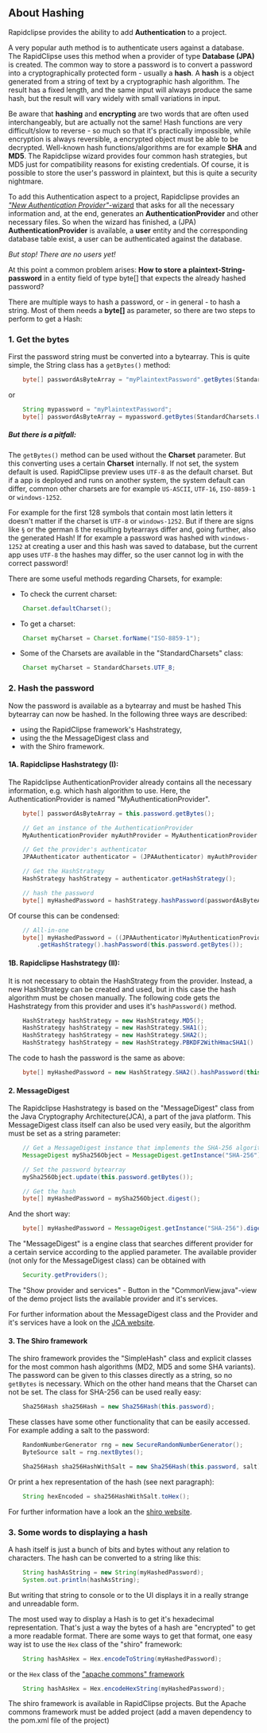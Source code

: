 ﻿About Hashing
-------------

Rapidclipse provides the ability to add **Authentication** to a project.

A very popular auth method is to authenticate users against a database. The RapidClipse uses this method when a provider of type **Database (JPA)** is created.
The common way to store a password is to convert a password into a cryptographically protected form - usually a **hash**. 
A **hash** is a object generated from a string of text by a cryptographic hash algorithm. The result has a fixed length, and the same input will always produce the same hash, but the result will vary widely with small variations in input. 

Be aware that **hashing** and **encrypting** are two words that are often used interchangeably, but are actually not the same! 
Hash functions are very difficult/slow to reverse - so much so that it's practically impossible, while encryption is always reversible, a encrypted object must be able to be decrypted. Well-known hash functions/algorithms are for example **SHA** and **MD5**. 
The Rapidclipse wizard provides four common hash strategies, but MD5 just for compatibility reasons for existing credentials.
Of course, it is possible to store the user's password in plaintext, but this is quite a security nightmare.

To add this Authentication aspect to a project, Rapidclipse provides an [*"New Authentication Provider"*-wizard][1] that asks for all the necessary information and, at the end, generates an **AuthenticationProvider** and other necessary files.
So when the wizard has finished, a (JPA) **AuthenticationProvider** is available, a **user** entity and the corresponding database table exist, a user can be authenticated against the database. 

*But stop! There are no users yet!*

At this point a common problem arises: 
**How to store a plaintext-String-password** in a entity field of type byte[] that expects the already hashed password?

There are multiple ways to hash a password, or - in general - to hash a string. 
Most of them needs a **byte[]** as parameter, so there are two steps to perform to get a Hash:

### 1. Get the bytes
First the password string must be converted into a bytearray.
This is quite simple, the String class has a ```getBytes()``` method:
```java
	byte[] passwordAsByteArray = "myPlaintextPassword".getBytes(StandardCharsets.UTF_8);
```
or 
```java
	String mypassword = "myPlaintextPassword";
	byte[] passwordAsByteArray = mypassword.getBytes(StandardCharsets.UTF_8);
```

##### But there is a pitfall: 
The ```getBytes()``` method can be used without the **Charset** parameter. But this converting uses a certain **Charset** internally. If not set, the system default is used. 
RapidClipse preview uses ```UTF-8``` as the default charset. But if a app is deployed and runs on another system, the system default can differ, common other charsets are for example ```US-ASCII```, ```UTF-16```, ```ISO-8859-1``` or ```windows-1252```. 

For example for the first 128 symbols that contain most latin letters it doesn't matter if the charset is ```UTF-8``` or ```windows-1252```.
But if there are signs like ```§``` or the german ```ß``` the resulting bytearrays differ and, going further, also the generated Hash! 
If for example a password was hashed with ```windows-1252``` at creating a user and this hash was saved to database, but the current app uses ```UTF-8``` the hashes may differ, so the user cannot log in with the correct password!

There are some useful methods regarding Charsets, for example:
- To check the current charset:
```java
	Charset.defaultCharset();
```
- To get a charset:
```java
	Charset myCharset = Charset.forName("ISO-8859-1");
```
- Some of the Charsets are available in the "StandardCharsets" class:
```java
	Charset myCharset = StandardCharsets.UTF_8;
```

### 2. Hash the password

Now the password is available as a bytearray and must be hashed
This bytearray can now be hashed. In the following three ways are described: 
- using the RapidClipse framework's Hashstrategy, 
- using the the MessageDigest class and
- with the Shiro framework. 

#### 1A. Rapidclipse Hashstrategy (I):

The Rapidclipse AuthenticationProvider already contains all the necessary information, e.g. which hash algorithm to use. 
Here, the AuthenticationProvider is named "MyAuthenticationProvider". 
```java
	byte[] passwordAsByteArray = this.password.getBytes();

	// Get an instance of the AuthenticationProvider
	MyAuthenticationProvider myAuthProvider = MyAuthenticationProvider.getInstance();

	// Get the provider's authenticator
	JPAAuthenticator authenticator = (JPAAuthenticator) myAuthProvider.provideAuthenticator();

	// Get the HashStrategy
	HashStrategy hashStrategy = authenticator.getHashStrategy();

	// hash the password
	byte[] myHashedPassword = hashStrategy.hashPassword(passwordAsByteArray);
```

Of course this can be condensed: 
```java
	// All-in-one
	byte[] myHashedPassword = ((JPAAuthenticator)MyAuthenticationProvider.getInstance().provideAuthenticator())
		.getHashStrategy().hashPassword(this.password.getBytes());
```

#### 1B. Rapidclipse Hashstrategy (II):

It is not necessary to obtain the HashStrategy from the provider.
Instead, a new HashStrategy can be created and used, but in this case the hash algorithm must be chosen manually.
The following code gets the Hashstrategy from this provider and uses it's ```hashPassword()``` method.

```java
	HashStrategy hashStrategy = new HashStrategy.MD5();
	HashStrategy hashStrategy = new HashStrategy.SHA1();
	HashStrategy hashStrategy = new HashStrategy.SHA2();
	HashStrategy hashStrategy = new HashStrategy.PBKDF2WithHmacSHA1()
```
The code to hash the password is the same as above:
```java
	byte[] myHashedPassword = new HashStrategy.SHA2().hashPassword(this.password.getBytes());
```

#### 2. MessageDigest

The Rapidclipse Hashstrategy is based on the "MessageDigest" class from the Java Cryptography Architecture(JCA), a part of the java platform.
This MessageDigest class itself can also be used very easily, but the algorithm must be set as a string parameter:
```java
	// Get a MessageDigest instance that implements the SHA-256 algorithm
	MessageDigest mySha256Object = MessageDigest.getInstance("SHA-256");

	// Set the password bytearray
	mySha256Object.update(this.password.getBytes());

	// Get the hash 
	byte[] myHashedPassword = mySha256Object.digest();
```
And the short way:
```java
	byte[] myHashedPassword = MessageDigest.getInstance("SHA-256").digest(this.password.getBytes());
```
The "MessageDigest" is a engine class that searches different provider for a certain service according to the applied parameter. 
The available provider (not only for the MessageDigest class) can be obtained with 
```java
	Security.getProviders();
```
The "Show provider and services" - Button in the "CommonView.java"-view of the demo project lists the available provider and it's services.

For further information about the MessageDigest class and the Provider and it's services have a look on the [JCA website][2].

#### 3. The Shiro framework 

The shiro framework provides the "SimpleHash" class and explicit classes for the most common hash algorithms (MD2, MD5 and some SHA variants).
The password can be given to this classes directly as a string, so no ```getBytes``` is necessary. Which on the other hand means that the Charset can not be set.
The class for SHA-256 can be used really easy:
```java
	Sha256Hash sha256Hash = new Sha256Hash(this.password);
```
These classes have some other functionality that can be easily accessed. 
For example adding a salt to the password:
```java
	RandomNumberGenerator rng = new SecureRandomNumberGenerator();
	ByteSource salt = rng.nextBytes();

	Sha256Hash sha256HashWithSalt = new Sha256Hash(this.password, salt);
```
Or print a hex representation of the hash (see next paragraph):
```java
	String hexEncoded = sha256HashWithSalt.toHex();
```
For further information have a look an the [shiro website][3].


### 3. Some words to displaying a hash

A hash itself is just a bunch of bits and bytes without any relation to characters. 
The hash can be converted to a string like this:
```java
	String hashAsString = new String(myHashedPassword);
	System.out.println(hashAsString);
```
But writing that string to console or to the UI displays it in a really strange and unreadable form.
		
The most used way to display a Hash is to get it's hexadecimal representation. That's just a way the bytes of a hash are "encrypted" to get a more readable format.
There are some ways to get that format, one easy way ist to use the ```Hex``` class of the "shiro" framework:
```java
	String hashAsHex = Hex.encodeToString(myHashedPassword);
```
or the ```Hex``` class of the ["apache commons" framework][4]
```java
	String hashAsHex = Hex.encodeHexString(myHashedPassword);
```
The shiro framework is available in RapidClipse projects. But the Apache commons framework must be added project (add a maven dependency to the pom.xml file of the project)




  [1]: https://rapidclipse.atlassian.net/wiki/pages/viewpage.action?pageId=37290032
  [2]: http://docs.oracle.com/javase/8/docs/technotes/guides/security/crypto/CryptoSpec.html
  [3]: https://shiro.apache.org/
  [4]: https://commons.apache.org/proper/commons-codec/



